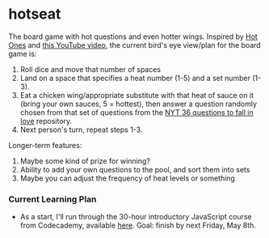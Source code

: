 # hotseat
The board game with hot questions and even hotter wings. Inspired by <a href="https://www.youtube.com/playlist?list=PLAzrgbu8gEMIIK3r4Se1dOZWSZzUSadfZ" target="_blank">Hot Ones</a> and <a href="https://www.youtube.com/watch?v=r5zqCr5bpjU" target="_blank">this YouTube video</a>, the current bird's eye view/plan for the board game is:
1. Roll dice and move that number of spaces
2. Land on a space that specifies a heat number (1-5) and a set number (1-3). 
3. Eat a chicken wing/appropriate substitute with that heat of sauce on it (bring your own sauces, 5 = hottest), then answer a question randomly chosen from that set of questions from the <a href="https://www.nytimes.com/2015/01/11/style/36-questions-that-lead-to-love.html" target="_blank">NYT 36 questions to fall in love</a> repository.
4. Next person's turn, repeat steps 1-3.

Longer-term features:
1. Maybe some kind of prize for winning?
2. Ability to add your own questions to the pool, and sort them into sets
3. Maybe you can adjust the frequency of heat levels or something

### Current Learning Plan
- As a start, I'll run through the 30-hour introductory JavaScript course from Codecademy, available <a href="https://www.codecademy.com/courses/introduction-to-javascript/lessons/introduction-to-javascript/exercises/intro" target="_blank">here</a>. Goal: finish by next Friday, May 8th.
